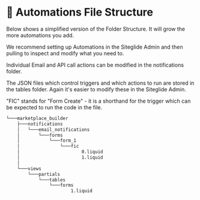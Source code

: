 # 🌳 Automations File Structure

Below shows a simplified version of the Folder Structure. It will grow the more automations you add.

We recommend setting up Automations in the Siteglide Admin and then pulling to inspect and modify what you need to.

Individual Email and API call actions can be modified in the notifications folder.

The JSON files which control triggers and which actions to run are stored in the tables folder. Again it's easier to modify these in the Siteglide Admin.

"FIC" stands for "Form Create" - it is a shorthand for the trigger which can be expected to run the code in the file.&#x20;

```bash
└───marketplace_builder
    ├───notifications
    │   └───email_notifications
    │       └───forms
    │           └───form_1
    │               └───fic
    │                       0.liquid
    │                       1.liquid
    │
    └───views
        └───partials
            └───tables
                └───forms
                        1.liquid
      
```

